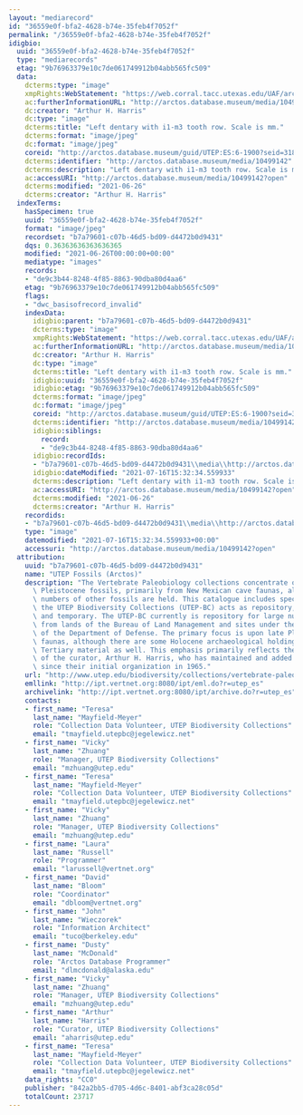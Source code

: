 ```yaml
---
layout: "mediarecord"
id: "36559e0f-bfa2-4628-b74e-35feb4f7052f"
permalink: "/36559e0f-bfa2-4628-b74e-35feb4f7052f"
idigbio:
  uuid: "36559e0f-bfa2-4628-b74e-35feb4f7052f"
  type: "mediarecords"
  etag: "9b76963379e10c7de061749912b04abb565fc509"
  data:
    dcterms:type: "image"
    xmpRights:WebStatement: "https://web.corral.tacc.utexas.edu/UAF/arctos/mediaUploads/20170607/6_1900.jpg"
    ac:furtherInformationURL: "http://arctos.database.museum/media/10499142"
    dc:creator: "Arthur H. Harris"
    dc:type: "image"
    dcterms:title: "Left dentary with i1-m3 tooth row. Scale is mm."
    dcterms:format: "image/jpeg"
    dc:format: "image/jpeg"
    coreid: "http://arctos.database.museum/guid/UTEP:ES:6-1900?seid=3181202"
    dcterms:identifier: "http://arctos.database.museum/media/10499142"
    dcterms:description: "Left dentary with i1-m3 tooth row. Scale is mm."
    ac:accessURI: "http://arctos.database.museum/media/10499142?open"
    dcterms:modified: "2021-06-26"
    dcterms:creator: "Arthur H. Harris"
  indexTerms:
    hasSpecimen: true
    uuid: "36559e0f-bfa2-4628-b74e-35feb4f7052f"
    format: "image/jpeg"
    recordset: "b7a79601-c07b-46d5-bd09-d4472b0d9431"
    dqs: 0.36363636363636365
    modified: "2021-06-26T00:00:00+00:00"
    mediatype: "images"
    records:
    - "de9c3b44-8248-4f85-8863-90dba80d4aa6"
    etag: "9b76963379e10c7de061749912b04abb565fc509"
    flags:
    - "dwc_basisofrecord_invalid"
    indexData:
      idigbio:parent: "b7a79601-c07b-46d5-bd09-d4472b0d9431"
      dcterms:type: "image"
      xmpRights:WebStatement: "https://web.corral.tacc.utexas.edu/UAF/arctos/mediaUploads/20170607/6_1900.jpg"
      ac:furtherInformationURL: "http://arctos.database.museum/media/10499142"
      dc:creator: "Arthur H. Harris"
      dc:type: "image"
      dcterms:title: "Left dentary with i1-m3 tooth row. Scale is mm."
      idigbio:uuid: "36559e0f-bfa2-4628-b74e-35feb4f7052f"
      idigbio:etag: "9b76963379e10c7de061749912b04abb565fc509"
      dcterms:format: "image/jpeg"
      dc:format: "image/jpeg"
      coreid: "http://arctos.database.museum/guid/UTEP:ES:6-1900?seid=3181202"
      dcterms:identifier: "http://arctos.database.museum/media/10499142"
      idigbio:siblings:
        record:
        - "de9c3b44-8248-4f85-8863-90dba80d4aa6"
      idigbio:recordIds:
      - "b7a79601-c07b-46d5-bd09-d4472b0d9431\\media\\http://arctos.database.museum/media/10499142"
      idigbio:dateModified: "2021-07-16T15:32:34.559933"
      dcterms:description: "Left dentary with i1-m3 tooth row. Scale is mm."
      ac:accessURI: "http://arctos.database.museum/media/10499142?open"
      dcterms:modified: "2021-06-26"
      dcterms:creator: "Arthur H. Harris"
    recordids:
    - "b7a79601-c07b-46d5-bd09-d4472b0d9431\\media\\http://arctos.database.museum/media/10499142"
    type: "image"
    datemodified: "2021-07-16T15:32:34.559933+00:00"
    accessuri: "http://arctos.database.museum/media/10499142?open"
  attribution:
    uuid: "b7a79601-c07b-46d5-bd09-d4472b0d9431"
    name: "UTEP Fossils (Arctos)"
    description: "The Vertebrate Paleobiology collections concentrate on Southwestern\
      \ Pleistocene fossils, primarily from New Mexican cave faunas, although small\
      \ numbers of other fossils are held. This catalogue includes specimens for which\
      \ the UTEP Biodiversity Collections (UTEP-BC) acts as repository, both permanent\
      \ and temporary. The UTEP-BC currently is repository for large numbers of specimens\
      \ from lands of the Bureau of Land Management and sites under the jurisdiction\
      \ of the Department of Defense. The primary focus is upon late Pleistocene Southwestern\
      \ faunas, although there are some Holocene archaeological holdings and some\
      \ Tertiary material as well. This emphasis primarily reflects the research interests\
      \ of the curator, Arthur H. Harris, who has maintained and added to the collections\
      \ since their initial organization in 1965."
    url: "http://www.utep.edu/biodiversity/collections/vertebrate-paleobiology.html"
    emllink: "http://ipt.vertnet.org:8080/ipt/eml.do?r=utep_es"
    archivelink: "http://ipt.vertnet.org:8080/ipt/archive.do?r=utep_es"
    contacts:
    - first_name: "Teresa"
      last_name: "Mayfield-Meyer"
      role: "Collection Data Volunteer, UTEP Biodiversity Collections"
      email: "tmayfield.utepbc@jegelewicz.net"
    - first_name: "Vicky"
      last_name: "Zhuang"
      role: "Manager, UTEP Biodiversity Collections"
      email: "mzhuang@utep.edu"
    - first_name: "Teresa"
      last_name: "Mayfield-Meyer"
      role: "Collection Data Volunteer, UTEP Biodiversity Collections"
      email: "tmayfield.utepbc@jegelewicz.net"
    - first_name: "Vicky"
      last_name: "Zhuang"
      role: "Manager, UTEP Biodiversity Collections"
      email: "mzhuang@utep.edu"
    - first_name: "Laura"
      last_name: "Russell"
      role: "Programmer"
      email: "larussell@vertnet.org"
    - first_name: "David"
      last_name: "Bloom"
      role: "Coordinator"
      email: "dbloom@vertnet.org"
    - first_name: "John"
      last_name: "Wieczorek"
      role: "Information Architect"
      email: "tuco@berkeley.edu"
    - first_name: "Dusty"
      last_name: "McDonald"
      role: "Arctos Database Programmer"
      email: "dlmcdonald@alaska.edu"
    - first_name: "Vicky"
      last_name: "Zhuang"
      role: "Manager, UTEP Biodiversity Collections"
      email: "mzhuang@utep.edu"
    - first_name: "Arthur"
      last_name: "Harris"
      role: "Curator, UTEP Biodiversity Collections"
      email: "aharris@utep.edu"
    - first_name: "Teresa"
      last_name: "Mayfield-Meyer"
      role: "Collection Data Volunteer, UTEP Biodiversity Collections"
      email: "tmayfield.utepbc@jegelewicz.net"
    data_rights: "CC0"
    publisher: "842a2bb5-d705-4d6c-8401-abf3ca28c05d"
    totalCount: 23717
---
```

